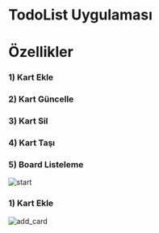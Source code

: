 # TodoList Uygulaması
<h1>Özellikler</h1>
<h3>1) Kart Ekle</h3>
<h3>2) Kart Güncelle</h3>
<h3>3) Kart Sil</h3>
<h3>4) Kart Taşı</h3>
<h3>5) Board Listeleme</h3>

![start](https://user-images.githubusercontent.com/47919717/155897632-6110c37f-5935-48be-b25e-6ecfe7844cd2.PNG)

<h3>1) Kart Ekle</h3>

![add_card](https://user-images.githubusercontent.com/47919717/155897847-68d12e59-5cd1-48c4-9130-1f699f8081f3.PNG)

